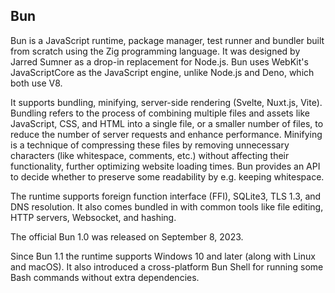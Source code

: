 ## Bun

Bun is a JavaScript runtime, package manager, test runner and bundler built from scratch using the Zig programming language. It was designed by Jarred Sumner as a drop-in replacement for Node.js. Bun uses WebKit's JavaScriptCore as the JavaScript engine, unlike Node.js and Deno, which both use V8.

It supports bundling, minifying, server-side rendering (Svelte, Nuxt.js, Vite). Bundling refers to the process of combining multiple files and assets like JavaScript, CSS, and HTML into a single file, or a smaller number of files, to reduce the number of server requests and enhance performance. Minifying is a technique of compressing these files by removing unnecessary characters (like whitespace, comments, etc.) without affecting their functionality, further optimizing website loading times. Bun provides an API to decide whether to preserve some readability by e.g. keeping whitespace.

The runtime supports foreign function interface (FFI), SQLite3, TLS 1.3, and DNS resolution. It also comes bundled in with common tools like file editing, HTTP servers, Websocket, and hashing.

The official Bun 1.0 was released on September 8, 2023.

Since Bun 1.1 the runtime supports Windows 10 and later (along with Linux and macOS). It also introduced a cross-platform Bun Shell for running some Bash commands without extra dependencies.